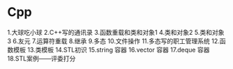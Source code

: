 # Cpp
1.大球吃小球
2.C++写的通讯录
3.函数重载和类和对象1
4.类和对象2
5.类和对象3
6.友元
7.运算符重载
8.继承
9.多态
10.文件操作
11.多态写的职工管理系统
12.函数模板
13.类模板
14.STL初识
15.string 容器
16.vector 容器
17.deque 容器
18.STL案例——评委打分